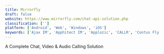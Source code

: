 ```yaml
---
title: Mirrorfly
draft: false 
website: https://www.mirrorfly.com/chat-api-solution.php
classification: ['']
platform: ['Android', 'Web', 'Windows', 'iOS']
keywords: ['Ajax IM', 'Apphitect IM', 'Applozic', 'CALLR', 'Contus Fly', 'HeyWire', 'Jira', 'Layer', 'Nexmo', 'QuickBlox', 'SendBird', 'Skygear Chat', 'Slack', 'Stream', 'Textlocal', 'Twilio', 'VoxImplant', 'Zoho Creator']
---
```

A Complete Chat, Video & Audio Calling Solution